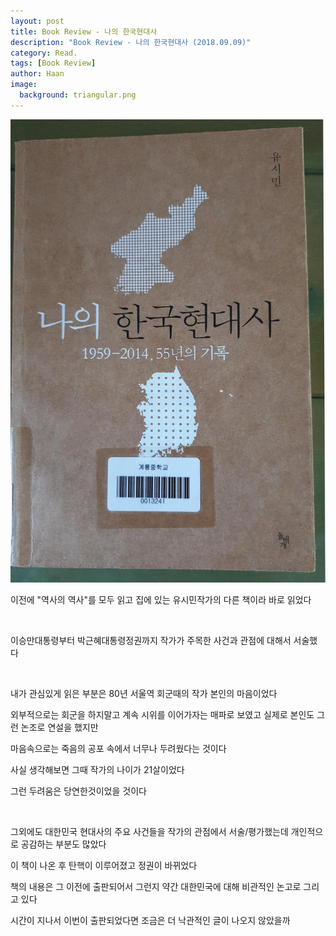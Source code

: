 ```yaml
---
layout: post
title: Book Review - 나의 한국현대사
description: "Book Review - 나의 한국현대사 (2018.09.09)" 
category: Read.
tags: [Book Review]
author: Haan
image:
  background: triangular.png
---
```

<img src="/assets/img/Mykorhistory.jpg">
<br/>
<p>이전에  "역사의 역사"를 모두 읽고 집에 있는 유시민작가의 다른 책이라 바로 읽었다</p>
<br/>
<p>이승만대통령부터 박근혜대통령정권까지 작가가 주목한 사건과 관점에 대해서 서술했다</p>
<br/>
<p>내가 관심있게 읽은 부분은 80년 서울역 회군때의 작가 본인의 마음이었다</p>
<p>외부적으로는 회군을 하지말고 계속 시위를 이어가자는 매파로 보였고 실제로 본인도 그런 논조로 연설을 했지만 </p>
<p>마음속으로는 죽음의 공포 속에서 너무나 두려웠다는 것이다  </p>
<p>사실 생각해보면 그때 작가의 나이가 21살이었다</p>
<p>그런 두려움은 당연한것이었을 것이다</p>
<br/>
<p>그외에도 대한민국 현대사의 주요 사건들을 작가의 관점에서 서술/평가했는데 개인적으로 공감하는 부분도 많았다</p>
<p>이 책이 나온 후 탄핵이 이루어졌고 정권이 바뀌었다 </p>
<p>책의 내용은 그 이전에 출판되어서 그런지 약간 대한민국에 대해 비관적인 논고로 그리고 있다</p>
<p>시간이 지나서 이번이 출판되었다면 조금은 더 낙관적인 글이 나오지 않았을까</p>



